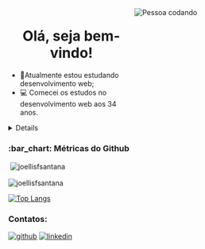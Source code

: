 <img align="right" width="250rem" height="225rem" src="https://github.com/abhisheknaiidu/abhisheknaiidu/blob/master/code.gif?raw=true" alt="Pessoa codando"  />
<h1 align="center">Olá, seja bem-vindo!</h1>
<ul>
 <li>🌱Atualmente estou estudando desenvolvimento web;</li>
 <li>💻 Comecei os estudos no desenvolvimento web aos 34 anos.</li>
</ul>

<details>
  <sumary><b>Algumas linguagens e ferramentas que estou estudando:</b></sumary>
<p align="left"> <a href="https://www.w3schools.com/css/" target="_blank" rel="noreferrer"> <img src="https://raw.githubusercontent.com/devicons/devicon/master/icons/css3/css3-original-wordmark.svg" alt="css3" width="40" height="40"/> </a> <a href="https://git-scm.com/" target="_blank" rel="noreferrer"> <img src="https://www.vectorlogo.zone/logos/git-scm/git-scm-icon.svg" alt="git" width="40" height="40"/> </a> <a href="https://www.w3.org/html/" target="_blank" rel="noreferrer"> <img src="https://raw.githubusercontent.com/devicons/devicon/master/icons/html5/html5-original-wordmark.svg" alt="html5" width="40" height="40"/> </a> <a href="https://developer.mozilla.org/en-US/docs/Web/JavaScript" target="_blank" rel="noreferrer"> <img src="https://raw.githubusercontent.com/devicons/devicon/master/icons/javascript/javascript-original.svg" alt="javascript" width="40" height="40"/> </a> <a href="https://nodejs.org" target="_blank" rel="noreferrer"> <img src="https://raw.githubusercontent.com/devicons/devicon/master/icons/nodejs/nodejs-original-wordmark.svg" alt="nodejs" width="40" height="40"/> </a> <a href="https://reactnative.dev/" target="_blank" rel="noreferrer"> <img src="https://reactnative.dev/img/header_logo.svg" alt="reactnative" width="40" height="40"/> </a> </p>
</details>
  
 <h3> :bar_chart: Métricas do Github</h3>
 
<p>&nbsp;<img align="center" src="https://github-readme-stats.vercel.app/api?username=joellisfsantana&show_icons=true&locale=en" alt="joellisfsantana" /></p>

<p><img align="center" src="https://github-readme-streak-stats.herokuapp.com/?user=joellisfsantana&" alt="joellisfsantana" /></p>

[![Top Langs](https://github-readme-stats.vercel.app/api/top-langs/?username=joellisfsantana)](https://github.com/anuraghazra/github-readme-stats)


<h3 align="left">Contatos:</h3>

[<img src='https://cdn.jsdelivr.net/npm/simple-icons@3.0.1/icons/github.svg' alt='github' height='40'>](https://github.com/joellisfsantana)  [<img src='https://cdn.jsdelivr.net/npm/simple-icons@3.0.1/icons/linkedin.svg' alt='linkedin' height='40'>](https://www.linkedin.com/in/joellisfsantana/) 



<!-- Comentários -->
<!--
<p align="left">  
<a href="https://linkedin.com/in/joellisfsantana" target="blank"><img align="center" src="https://raw.githubusercontent.com/rahuldkjain/github-profile-readme-generator/master/src/images/icons/Social/linked-in-alt.svg" alt="joellisfsantana" height="30" width="40" /></a>
</p>
 
<h3 align="center">Contato:</h3>
<p align="left">
<a href="https://linkedin.com/in/joellisfsantana" target="blank"><img align="center" src="https://raw.githubusercontent.com/rahuldkjain/github-profile-readme-generator/master/src/images/icons/Social/linked-in-alt.svg" alt="joellisfsantana" height="30" width="40" /></a>
</p>

<p><img align="left" src="https://github-readme-stats.vercel.app/api/top-langs?username=joellisfsantana&show_icons=true&locale=en&layout=compact" alt="joellisfsantana" /></p>

<p><img align="center" src="https://github-readme-streak-stats.herokuapp.com/?user=joellisfsantana&" alt="joellisfsantana" /></p>
-->
